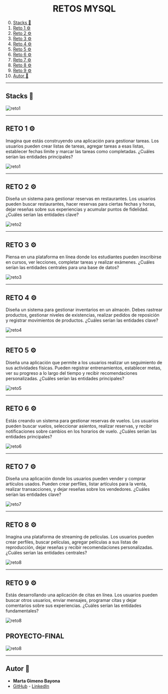 <h1 align="center"> RETOS MYSQL </h1>

0. [Stacks :open_book:](#stacks-open_book) 
1. [Reto 1 :gear:](#reto-1-gear)
2. [Reto 2 :gear:](#reto-2-gear) 
3. [Reto 3 :gear:](#reto-3-gear) 
4. [Reto 4 :gear:](#reto-4-gear)
5. [Reto 5 :gear:](#reto-5-gear) 
6. [Reto 6 :gear:](#reto-6-gear) 
7. [Reto 7 :gear:](#reto-7-gear)
8. [Reto 8 :gear:](#reto-8-gear)
9. [Reto 9 :gear:](#reto-9-gear)
10. [Autor :wave:](#autor-wave) 
***

## Stacks :open_book:

<image src="./img/logoMysql.png" alt="reto1">

***

## RETO 1 :gear:

Imagina que estás construyendo una aplicación para gestionar tareas. Los usuarios pueden crear listas de tareas, agregar tareas a esas listas, establecer fechas límite y marcar las tareas como completadas. ¿Cuáles serían las entidades principales?

<image src="./Reto-1/img/reto1.png" alt="reto1">

***
## RETO 2 :gear:

Diseña un sistema para gestionar reservas en restaurantes. Los usuarios pueden buscar restaurantes, hacer reservas para ciertas fechas y horas, dejar reseñas sobre sus experiencias y acumular puntos de fidelidad. ¿Cuáles serían las entidades clave?

<image src="./Reto-2/img/reto2.png" alt="reto2">

***
## RETO 3 :gear:

Piensa en una plataforma en línea donde los estudiantes pueden inscribirse en cursos, ver lecciones, completar tareas y realizar exámenes. ¿Cuáles serían las entidades centrales para una base de datos?

<image src="./Reto-3/img/reto3.png" alt="reto3">

***
## RETO 4 :gear:

Diseña un sistema para gestionar inventarios en un almacén. Debes rastrear productos, gestionar niveles de existencias, realizar pedidos de reposición y registrar movimientos de productos. ¿Cuáles serían las entidades clave?

<image src="./Reto-4/img/reto4.png" alt="reto4">

***
## RETO 5 :gear:

Diseña una aplicación que permite a los usuarios realizar un seguimiento de sus actividades físicas. Pueden registrar entrenamientos, establecer metas, ver su progreso a lo largo del tiempo y recibir recomendaciones personalizadas. ¿Cuáles serían las entidades principales?

<image src="./Reto-5/img/reto5.png" alt="reto5">

***
## RETO 6 :gear:

Estás creando un sistema para gestionar reservas de vuelos. Los usuarios pueden buscar vuelos, seleccionar asientos, realizar reservas, y recibir notificaciones sobre cambios en los horarios de vuelo. ¿Cuáles serían las entidades principales?

<image src="./Reto-6/img/reto6.png" alt="reto6">

***
## RETO 7 :gear:

Diseña una aplicación donde los usuarios pueden vender y comprar artículos usados. Pueden crear perfiles, listar artículos para la venta, realizar transacciones, y dejar reseñas sobre los vendedores. ¿Cuáles serían las entidades clave?

<image src="./Reto-7/img/reto7.png" alt="reto7">

***
## RETO 8 :gear:

Imagina una plataforma de streaming de películas. Los usuarios pueden crear perfiles, buscar películas, agregar películas a sus listas de reproducción, dejar reseñas y recibir recomendaciones personalizadas. ¿Cuáles serían las entidades centrales?

<image src="./Reto-8/img/reto8.png" alt="reto8">

***
## RETO 9 :gear:

Estás desarrollando una aplicación de citas en línea. Los usuarios pueden buscar otros usuarios, enviar mensajes, programar citas y dejar comentarios sobre sus experiencias. ¿Cuáles serían las entidades fundamentales?

<image src="./Reto-9/img/reto9.png" alt="reto8">

## PROYECTO-FINAL

<image src="./proyecto final/Schema-Final-Project.png" alt="reto8">

***
## Autor :wave:

- **Marta Gimeno Bayona**
- [GitHub](https://github.com/MartaGBayona) - [LinkedIn](https://www.linkedin.com/in/martagbayona/)